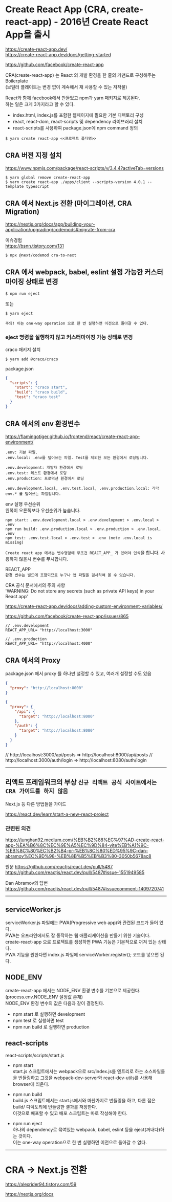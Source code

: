 # Create React App (CRA, create-react-app) - 2016년 Create React App을 출시

https://create-react-app.dev/  
https://create-react-app.dev/docs/getting-started

https://github.com/facebook/create-react-app

CRA(create-react-app) 는 React 의 개발 환경을 한 줄의 커맨드로 구성해주는 Boilerplate  
(보일러 플레이트는 변경 없이 계속해서 재 사용할 수 있는 저작물)

React와 함께 facebook에서 만들었고 npm과 yarn 패키지로 제공된다.  
하는 일은 크게 3가지라고 할 수 있다.

- index.html, index.js를 포함한 웹페이지에 필요한 기본 디렉토리 구성
- react, react-dom, react-scripts 및 dependency 라이브러리 설치
- react-scripts를 사용하여 package.json에 npm command 정의

```
$ yarn create react-app <<프로젝트 폴더명>>
```

## CRA 버전 지정 설치

https://www.npmjs.com/package/react-scripts/v/3.4.4?activeTab=versions

```
$ yarn global remove create-react-app
$ yarn create react-app ./apps/client --scripts-version 4.0.1 --template typescript
```

## CRA 에서 Next.js 전환 (마이그레이션, CRA Migration)

https://nextjs.org/docs/app/building-your-application/upgrading/codemods#migrate-from-cra

이슈경험  
https://bsnn.tistory.com/131

```
$ npx @next/codemod cra-to-next
```

## CRA 에서 webpack, babel, eslint 설정 가능한 커스터마이징 상태로 변경

```
$ npm run eject
```

또는

```
$ yarn eject
```

`주의! 이는 one-way operation 으로 한 번 실행하면 이전으로 돌아갈 수 없다.`

### eject 명령을 실행하지 않고 커스터마이징 가능 상태로 변경

craco 패키지 설치

```
$ yarn add @craco/craco
```

package.json

```json
{
  "scripts": {
    "start": "craco start",
    "build": "craco build",
    "test": "craco test"
  }
}
```

## CRA 에서의 env 환경변수

https://flamingotiger.github.io/frontend/react/create-react-app-environment/

```
.env: 기본 파일.
.env.local: .env를 덮어쓰는 파일. Test를 제외한 모든 환경에서 로딩됩니다.

.env.development: 개발자 환경에서 로딩
.env.test: 테스트 환경에서 로딩
.env.production: 프로덕션 환경에서 로딩

.env.development.local, .env.test.local, .env.production.local: 각각 env.* 를 덮어쓰는 파일입니다.
```

env 실행 우선순위  
왼쪽이 오른쪽보다 우선순위가 높습니다.

```
npm start: .env.development.local > .env.development > .env.local > .env
npm run build: .env.production.local > .env.production > .env.local, .env
npm test: .env.test.local > .env.test > .env (note .env.local is missing)
```

`Create react app 에서는 변수명앞에 무조건 REACT_APP_ 가 있어야 인식`을 합니다.
사용하지 않을시 변수를 무시합니다.

REACT_APP  
`환경 변수는 빌드에 포함되므로 누구나 앱 파일을 검사하여 볼 수 있습니다.`

CRA 공식 문서에서의 주의 사항  
'WARNING: Do not store any secrets (such as private API keys) in your React app'

https://create-react-app.dev/docs/adding-custom-environment-variables/

https://github.com/facebook/create-react-app/issues/865

```
// .env.development
REACT_APP_URL= "http://localhost:3000"

// .env.production
REACT_APP_URL= "http://localhost:4000"
```

## CRA 에서의 Proxy

package.json 에서 proxy 를 하나만 설정할 수 있고, 여러개 설정할 수도 있음

```json
{
  "proxy": "http://localhost:8000"
}
```

```json
{
  "proxy": {
    "/api": {
      "target": "http://localhost:8000"
    },
    "/auth": {
      "target": "http://localhost:8080"
    }
  }
}
```

// http://localhost:3000/api/posts => http://localhost:8000/api/posts
// http://localhost:3000/auth/login => http://localhost:8080/auth/login

---

## 리액트 프레임워크의 부상 `신규 리액트 공식 사이트에서는 CRA 가이드를 하지 않음`

Next.js 등 다른 방법들을 가이드

https://react.dev/learn/start-a-new-react-project

### 관련된 의견

https://junghan92.medium.com/%EB%B2%88%EC%97%AD-create-react-app-%EA%B6%8C%EC%9E%A5%EC%9D%84-vite%EB%A1%9C-%EB%8C%80%EC%B2%B4-pr-%EB%8C%80%ED%95%9C-dan-abramov%EC%9D%98-%EB%8B%B5%EB%B3%80-3050b5678ac8

원문
https://github.com/reactjs/react.dev/pull/5487
https://github.com/reactjs/react.dev/pull/5487#issue-1551949585

Dan Abramov의 답변
https://github.com/reactjs/react.dev/pull/5487#issuecomment-1409720741

---

## serviceWorker.js

serviceWorker.js 파일에는 PWA(Progressive web app)와 관련된 코드가 들어 있다.  
PWA는 오프라인에서도 잘 동작하는 웹 애플리케이션을 만들기 위한 기술이다.  
create-react-app 으로 프로젝트를 생성하면 PWA 기능은 기본적으로 꺼져 있는 상태다.  
PWA 기능을 원한다면 index.js 파일에 serviceWorker.register(); 코드를 넣으면 된다.

## NODE_ENV

create-react-app 에서는 NODE_ENV 환경 변수를 기본으로 제공한다. (process.env.NODE_ENV 설정값 존재)  
NODE_ENV 환경 변수의 값은 다음과 같이 결정된다.

- npm start 로 실행하면 development
- npm test 로 실행하면 test
- npm run build 로 실행하면 production

## react-scripts

react-scripts/scripts/start.js

- npm start  
  start.js 스크립트에서는 webpack으로 src/index.js를 엔트리로 하는 소스파일들을 번들링하고 그것을 webpack-dev-server와 react-dev-utils를 사용해 browser에 띄운다.

- npm run build  
  build.js 스크립트에서는 start.js에서와 마찬가지로 번들링을 하고, 다른 점은 build/ 디렉토리에 번들링한 결과를 저장한다.  
  이것으로 배포할 수 있고 배포 스크립트는 따로 작성해야 한다.

- npm run eject  
  하나의 dependency로 묶여있는 webpack, babel, eslint 등을 eject(꺼내다)하는 것이다.  
  이는 one-way operation으로 한 번 실행하면 이전으로 돌아갈 수 없다.

---

# CRA -> Next.js 전환

https://alexrider94.tistory.com/59

https://nextjs.org/docs

